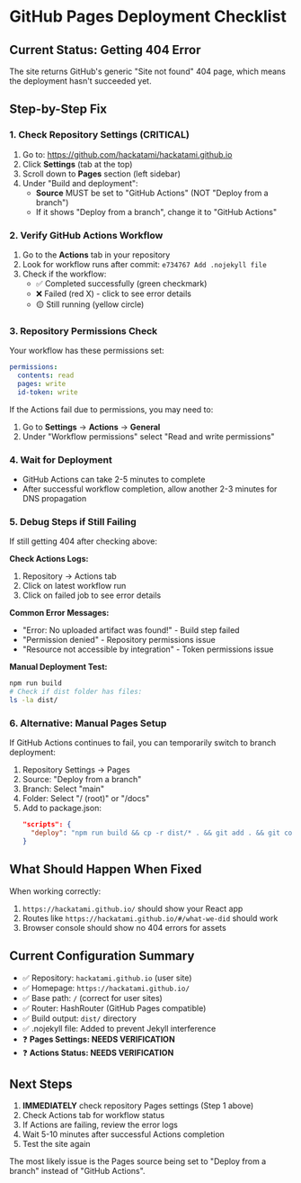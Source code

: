 # GitHub Pages Deployment Checklist

## Current Status: Getting 404 Error

The site returns GitHub's generic "Site not found" 404 page, which means the deployment hasn't succeeded yet.

## Step-by-Step Fix

### 1. Check Repository Settings (CRITICAL)
1. Go to: https://github.com/hackatami/hackatami.github.io
2. Click **Settings** (tab at the top)
3. Scroll down to **Pages** section (left sidebar)
4. Under "Build and deployment":
   - **Source** MUST be set to "GitHub Actions" (NOT "Deploy from a branch")
   - If it shows "Deploy from a branch", change it to "GitHub Actions"

### 2. Verify GitHub Actions Workflow
1. Go to the **Actions** tab in your repository
2. Look for workflow runs after commit: `e734767 Add .nojekyll file`
3. Check if the workflow:
   - ✅ Completed successfully (green checkmark)
   - ❌ Failed (red X) - click to see error details
   - 🟡 Still running (yellow circle)

### 3. Repository Permissions Check
Your workflow has these permissions set:
```yaml
permissions:
  contents: read
  pages: write
  id-token: write
```

If the Actions fail due to permissions, you may need to:
1. Go to **Settings** → **Actions** → **General**
2. Under "Workflow permissions" select "Read and write permissions"

### 4. Wait for Deployment
- GitHub Actions can take 2-5 minutes to complete
- After successful workflow completion, allow another 2-3 minutes for DNS propagation

### 5. Debug Steps if Still Failing

If still getting 404 after checking above:

**Check Actions Logs:**
1. Repository → Actions tab
2. Click on latest workflow run
3. Click on failed job to see error details

**Common Error Messages:**
- "Error: No uploaded artifact was found!" - Build step failed
- "Permission denied" - Repository permissions issue
- "Resource not accessible by integration" - Token permissions issue

**Manual Deployment Test:**
```bash
npm run build
# Check if dist folder has files:
ls -la dist/
```

### 6. Alternative: Manual Pages Setup

If GitHub Actions continues to fail, you can temporarily switch to branch deployment:

1. Repository Settings → Pages
2. Source: "Deploy from a branch"
3. Branch: Select "main"
4. Folder: Select "/ (root)" or "/docs"
5. Add to package.json:
   ```json
   "scripts": {
     "deploy": "npm run build && cp -r dist/* . && git add . && git commit -m 'Deploy' && git push"
   }
   ```

## What Should Happen When Fixed

When working correctly:
1. `https://hackatami.github.io/` should show your React app
2. Routes like `https://hackatami.github.io/#/what-we-did` should work
3. Browser console should show no 404 errors for assets

## Current Configuration Summary
- ✅ Repository: `hackatami.github.io` (user site)
- ✅ Homepage: `https://hackatami.github.io/`
- ✅ Base path: `/` (correct for user sites)
- ✅ Router: HashRouter (GitHub Pages compatible)
- ✅ Build output: `dist/` directory
- ✅ .nojekyll file: Added to prevent Jekyll interference
- ❓ **Pages Settings: NEEDS VERIFICATION**
- ❓ **Actions Status: NEEDS VERIFICATION**

## Next Steps
1. **IMMEDIATELY** check repository Pages settings (Step 1 above)
2. Check Actions tab for workflow status
3. If Actions are failing, review the error logs
4. Wait 5-10 minutes after successful Actions completion
5. Test the site again

The most likely issue is the Pages source being set to "Deploy from a branch" instead of "GitHub Actions".
